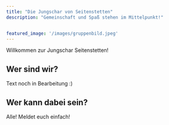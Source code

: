 ```yaml
---
title: "Die Jungschar von Seitenstetten"
description: "Gemeinschaft und Spaß stehen im Mittelpunkt!"


featured_image: '/images/gruppenbild.jpeg'
---
```

Willkommen zur Jungschar Seitenstetten!

## Wer sind wir?

Text noch in Bearbeitung :)

## Wer kann dabei sein?

Alle! Meldet euch einfach!
